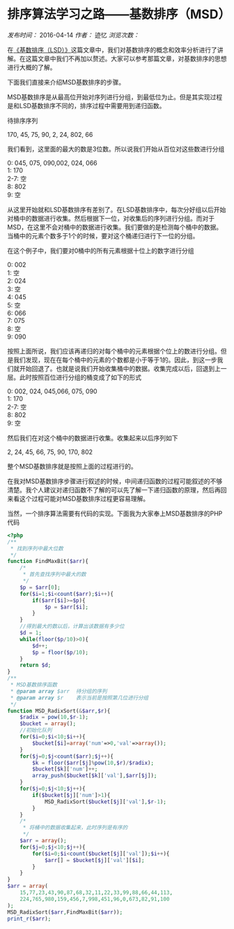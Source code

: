 # 排序算法学习之路——基数排序（MSD）

_发布时间：_ 2016-04-14 _作者：_ 迹忆 _浏览次数：_

在[《基数排序（LSD）》][0]这篇文章中，我们对基数排序的概念和效率分析进行了讲解。在这篇文章中我们不再加以赘述。大家可以参考那篇文章，对基数排序的思想进行大概的了解。

下面我们直接来介绍MSD基数排序的步骤。

MSD基数排序是从最高位开始对序列进行分组，到最低位为止。但是其实现过程是和LSD基数排序不同的，排序过程中需要用到递归函数。

待排序序列

170, 45, 75, 90, 2, 24, 802, 66

我们看到，这里面的最大的数是3位数。所以说我们开始从百位对这些数进行分组

0: 045, 075, 090,002, 024, 066  
1: 170  
2-7: 空  
8: 802  
9: 空

从这里开始就和LSD基数排序有差别了。在LSD基数排序中，每次分好组以后开始对桶中的数据进行收集。然后根据下一位，对收集后的序列进行分组。而对于MSD，在这里不会对桶中的数据进行收集。我们要做的是检测每个桶中的数据。当桶中的元素个数多于1个的时候，要对这个桶递归进行下一位的分组。

在这个例子中，我们要对0桶中的所有元素根据十位上的数字进行分组

0: 002  
1: 空  
2: 024  
3: 空  
4: 045  
5: 空  
6: 066  
7: 075  
8: 空  
9: 090

按照上面所说，我们应该再递归的对每个桶中的元素根据个位上的数进行分组。但是我们发现，现在在每个桶中的元素的个数都是小于等于1的。因此，到这一步我们就开始回退了。也就是说我们开始收集桶中的数据。收集完成以后，回退到上一层。此时按照百位进行分组的桶变成了如下的形式

0: 002, 024, 045,066, 075, 090  
1: 170  
2-7: 空  
8: 802  
9: 空

然后我们在对这个桶中的数据进行收集。收集起来以后序列如下

2, 24, 45, 66, 75, 90, 170, 802

整个MSD基数排序就是按照上面的过程进行的。

在我对MSD基数排序步骤进行叙述的时候，中间递归函数的过程可能叙述的不够清楚。我个人建议对递归函数不了解的可以先了解一下递归函数的原理，然后再回来看这个过程可能对MSD基数排序过程更容易理解。

当然，一个排序算法需要有代码的实现。下面我为大家奉上MSD基数排序的PHP代码

```php
<?php
/**
 * 找到序列中最大位数
 */
function FindMaxBit($arr){
    /*
     * 首先查找序列中最大的数
     */
    $p = $arr[0];
    for($i=1;$i<count($arr);$i++){
        if($arr[$i]>=$p){
            $p = $arr[$i];
        }
    }
    //得到最大的数以后，计算出该数据有多少位
    $d = 1;
    while(floor($p/10)>0){
        $d++;
        $p = floor($p/10);
    }
    return $d;
}
/**
 * MSD基数排序函数
 * @param array $arr  待分组的序列
 * @param array $r    表示当前是按照第几位进行分组
 */
function MSD_RadixSort(&$arr,$r){
    $radix = pow(10,$r-1);
    $bucket = array();
    //初始化队列
    for($i=0;$i<10;$i++){
        $bucket[$i]=array('num'=>0,'val'=>array());
    }
    for($j=0;$j<count($arr);$j++){
        $k = floor($arr[$j]%pow(10,$r)/$radix);
        $bucket[$k]['num']++;
        array_push($bucket[$k]['val'],$arr[$j]);
    }
    for($j=0;$j<10;$j++){
        if($bucket[$j]['num']>1){
            MSD_RadixSort($bucket[$j]['val'],$r-1);
        }
    }
    /*
     * 将桶中的数据收集起来，此时序列是有序的
     */
    $arr = array();
    for($j=0;$j<10;$j++){
        for($i=0;$i<count($bucket[$j]['val']);$i++){
            $arr[] = $bucket[$j]['val'][$i];
        }
    }
}
$arr = array(
    15,77,23,43,90,87,68,32,11,22,33,99,88,66,44,113,
    224,765,980,159,456,7,998,451,96,0,673,82,91,100
);
MSD_RadixSort($arr,FindMaxBit($arr));
print_r($arr);
```

[0]: http://www.onmpw.com/tm/xwzj/algorithm_116.html